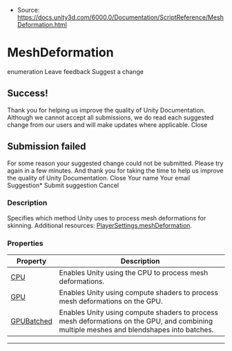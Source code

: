 * Source: https://docs.unity3d.com/6000.0/Documentation/ScriptReference/MeshDeformation.html

# MeshDeformation
enumeration
Leave feedback
Suggest a change
## Success!
Thank you for helping us improve the quality of Unity Documentation. Although we cannot accept all submissions, we do read each suggested change from our users and will make updates where applicable.
Close
## Submission failed
For some reason your suggested change could not be submitted. Please <a>try again</a> in a few minutes. And thank you for taking the time to help us improve the quality of Unity Documentation.
Close
Your name Your email Suggestion* Submit suggestion
Cancel
### Description
Specifies which method Unity uses to process mesh deformations for skinning.
Additional resources: [PlayerSettings.meshDeformation](https://docs.unity3d.com/6000.0/Documentation/ScriptReference/PlayerSettings-meshDeformation.html).
### Properties
Property | Description  
---|---  
[CPU](https://docs.unity3d.com/6000.0/Documentation/ScriptReference/MeshDeformation.CPU.html) | Enables Unity using the CPU to process mesh deformations.  
[GPU](https://docs.unity3d.com/6000.0/Documentation/ScriptReference/MeshDeformation.GPU.html) | Enables Unity using compute shaders to process mesh deformations on the GPU.  
[GPUBatched](https://docs.unity3d.com/6000.0/Documentation/ScriptReference/MeshDeformation.GPUBatched.html) | Enables Unity using compute shaders to process mesh deformations on the GPU, and combining multiple meshes and blendshapes into batches.  
* * *
